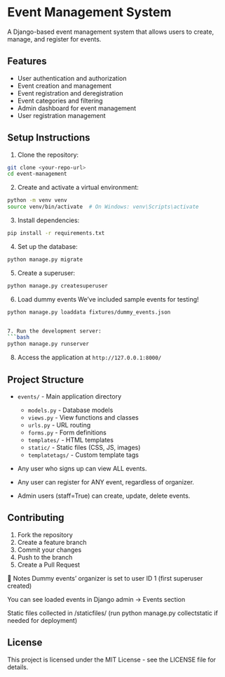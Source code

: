 # Event Management System

A Django-based event management system that allows users to create, manage, and register for events.

## Features

- User authentication and authorization
- Event creation and management
- Event registration and deregistration
- Event categories and filtering
- Admin dashboard for event management
- User registration management

## Setup Instructions

1. Clone the repository:
```bash
git clone <your-repo-url>
cd event-management
```

2. Create and activate a virtual environment:
```bash
python -m venv venv
source venv/bin/activate  # On Windows: venv\Scripts\activate
```

3. Install dependencies:
```bash
pip install -r requirements.txt
```

4. Set up the database:
```bash
python manage.py migrate
```

5. Create a superuser:
```bash
python manage.py createsuperuser
```
6. Load dummy events
We’ve included sample events for testing!
```bash
python manage.py loaddata fixtures/dummy_events.json


7. Run the development server:
```bash
python manage.py runserver
```

8. Access the application at `http://127.0.0.1:8000/`

## Project Structure

- `events/` - Main application directory
  - `models.py` - Database models
  - `views.py` - View functions and classes
  - `urls.py` - URL routing
  - `forms.py` - Form definitions
  - `templates/` - HTML templates
  - `static/` - Static files (CSS, JS, images)
  - `templatetags/` - Custom template tags

- Any user who signs up can view ALL events.
- Any user can register for ANY event, regardless of organizer.
- Admin users (staff=True) can create, update, delete events.


## Contributing

1. Fork the repository
2. Create a feature branch
3. Commit your changes
4. Push to the branch
5. Create a Pull Request

📝 Notes
Dummy events’ organizer is set to user ID 1 (first superuser created)

You can see loaded events in Django admin → Events section

Static files collected in /staticfiles/ (run python manage.py collectstatic if needed for deployment)




## License

This project is licensed under the MIT License - see the LICENSE file for details. 